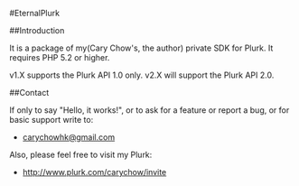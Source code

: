 #EternalPlurk


##Introduction

It is a package of my(Cary Chow's, the author) private SDK for Plurk. It requires PHP 5.2 or higher.

v1.X supports the Plurk API 1.0 only. v2.X will support the Plurk API 2.0.

##Contact

If only to say "Hello, it works!", or to ask for a feature or report a bug,
or for basic support write to:
 
- carychowhk@gmail.com

Also, please feel free to visit my Plurk:

- http://www.plurk.com/carychow/invite